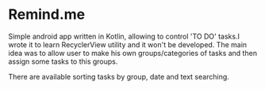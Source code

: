 # Remind.me

Simple android app written in Kotlin, allowing to control 'TO DO' tasks.I wrote it to learn RecyclerView utility and it won't be developed.
The main idea was to allow user to make his own groups/categories of tasks and then assign some tasks to this groups.

There are available sorting tasks by group, date and text searching. 
